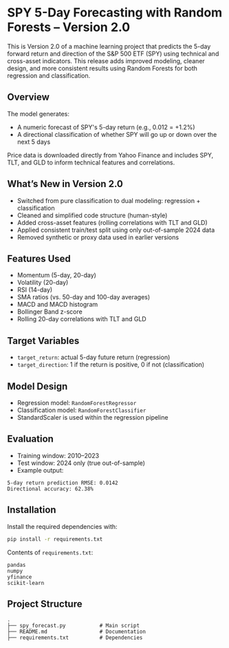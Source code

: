 # SPY 5-Day Forecasting with Random Forests – Version 2.0

This is Version 2.0 of a machine learning project that predicts the 5-day forward return and direction of the S&P 500 ETF (SPY) using technical and cross-asset indicators. This release adds improved modeling, cleaner design, and more consistent results using Random Forests for both regression and classification.

## Overview

The model generates:

- A numeric forecast of SPY's 5-day return (e.g., 0.012 = +1.2%)
- A directional classification of whether SPY will go up or down over the next 5 days

Price data is downloaded directly from Yahoo Finance and includes SPY, TLT, and GLD to inform technical features and correlations.

## What’s New in Version 2.0

- Switched from pure classification to dual modeling: regression + classification
- Cleaned and simplified code structure (human-style)
- Added cross-asset features (rolling correlations with TLT and GLD)
- Applied consistent train/test split using only out-of-sample 2024 data
- Removed synthetic or proxy data used in earlier versions

## Features Used

- Momentum (5-day, 20-day)
- Volatility (20-day)
- RSI (14-day)
- SMA ratios (vs. 50-day and 100-day averages)
- MACD and MACD histogram
- Bollinger Band z-score
- Rolling 20-day correlations with TLT and GLD

## Target Variables

- `target_return`: actual 5-day future return (regression)
- `target_direction`: 1 if the return is positive, 0 if not (classification)

## Model Design

- Regression model: `RandomForestRegressor`
- Classification model: `RandomForestClassifier`
- StandardScaler is used within the regression pipeline

## Evaluation

- Training window: 2010–2023
- Test window: 2024 only (true out-of-sample)
- Example output:
```
5-day return prediction RMSE: 0.0142
Directional accuracy: 62.38%
```

## Installation

Install the required dependencies with:

```bash
pip install -r requirements.txt
```

Contents of `requirements.txt`:

```
pandas
numpy
yfinance
scikit-learn
```

## Project Structure

```
.
├── spy_forecast.py           # Main script
├── README.md                 # Documentation
├── requirements.txt          # Dependencies
```
